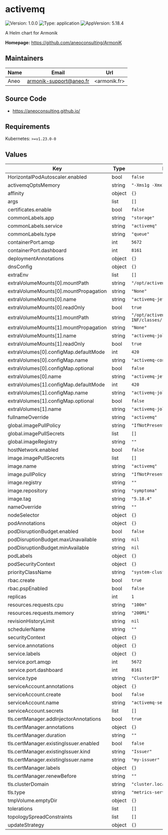 # activemq

![Version: 1.0.0](https://img.shields.io/badge/Version-1.0.0-informational?style=flat-square) ![Type: application](https://img.shields.io/badge/Type-application-informational?style=flat-square) ![AppVersion: 5.18.4](https://img.shields.io/badge/AppVersion-5.18.4-informational?style=flat-square)

A Helm chart for Armonik

**Homepage:** <https://github.com/aneoconsulting/ArmoniK>

## Maintainers

| Name | Email | Url |
| ---- | ------ | --- |
| Aneo | <armonik-support@aneo.fr> | <armonik.fr> |

## Source Code

* <https://aneoconsulting.github.io/>

## Requirements

Kubernetes: `>=v1.23.0-0`

## Values

| Key | Type | Default | Description |
|-----|------|---------|-------------|
| HorizontalPodAutoscaler.enabled | bool | `false` |  |
| activemqOptsMemory | string | `"-Xms1g -Xmx1g"` |  |
| affinity | object | `{}` |  |
| args | list | `[]` |  |
| certificates.enable | bool | `false` |  |
| commonLabels.app | string | `"storage"` |  |
| commonLabels.service | string | `"activemq"` |  |
| commonLabels.type | string | `"queue"` |  |
| containerPort.amqp | int | `5672` |  |
| containerPort.dashboard | int | `8161` |  |
| deploymentAnnotations | object | `{}` |  |
| dnsConfig | object | `{}` |  |
| extraEnv | list | `[]` |  |
| extraVolumeMounts[0].mountPath | string | `"/opt/activemq/conf/"` |  |
| extraVolumeMounts[0].mountPropagation | string | `"None"` |  |
| extraVolumeMounts[0].name | string | `"activemq-jetty-xml"` |  |
| extraVolumeMounts[0].readOnly | bool | `true` |  |
| extraVolumeMounts[1].mountPath | string | `"/opt/activemq/webapps/api/WEB-INF/classes/"` |  |
| extraVolumeMounts[1].mountPropagation | string | `"None"` |  |
| extraVolumeMounts[1].name | string | `"activemq-jolokia-xml"` |  |
| extraVolumeMounts[1].readOnly | bool | `true` |  |
| extraVolumes[0].configMap.defaultMode | int | `420` |  |
| extraVolumes[0].configMap.name | string | `"activemq-configs"` |  |
| extraVolumes[0].configMap.optional | bool | `false` |  |
| extraVolumes[0].name | string | `"activemq-jetty-xml"` |  |
| extraVolumes[1].configMap.defaultMode | int | `420` |  |
| extraVolumes[1].configMap.name | string | `"activemq-jolokia-configs"` |  |
| extraVolumes[1].configMap.optional | bool | `false` |  |
| extraVolumes[1].name | string | `"activemq-jolokia-xml"` |  |
| fullnameOverride | string | `"activemq"` |  |
| global.imagePullPolicy | string | `"IfNotPresent"` |  |
| global.imagePullSecrets | list | `[]` |  |
| global.imageRegistry | string | `""` |  |
| hostNetwork.enabled | bool | `false` |  |
| image.imagePullSecrets | list | `[]` |  |
| image.name | string | `"activemq"` |  |
| image.pullPolicy | string | `"IfNotPresent"` |  |
| image.registry | string | `""` |  |
| image.repository | string | `"symptoma"` |  |
| image.tag | string | `"5.18.4"` |  |
| nameOverride | string | `""` |  |
| nodeSelector | object | `{}` |  |
| podAnnotations | object | `{}` |  |
| podDisruptionBudget.enabled | bool | `false` |  |
| podDisruptionBudget.maxUnavailable | string | `nil` |  |
| podDisruptionBudget.minAvailable | string | `nil` |  |
| podLabels | object | `{}` |  |
| podSecurityContext | object | `{}` |  |
| priorityClassName | string | `"system-cluster-critical"` |  |
| rbac.create | bool | `true` |  |
| rbac.pspEnabled | bool | `false` |  |
| replicas | int | `1` |  |
| resources.requests.cpu | string | `"100m"` |  |
| resources.requests.memory | string | `"200Mi"` |  |
| revisionHistoryLimit | string | `nil` |  |
| schedulerName | string | `""` |  |
| securityContext | object | `{}` |  |
| service.annotations | object | `{}` |  |
| service.labels | object | `{}` |  |
| service.port.amqp | int | `5672` |  |
| service.port.dashboard | int | `8161` |  |
| service.type | string | `"ClusterIP"` |  |
| serviceAccount.annotations | object | `{}` |  |
| serviceAccount.create | bool | `false` |  |
| serviceAccount.name | string | `"activemq-serviceaccount"` |  |
| serviceAccount.secrets | list | `[]` |  |
| tls.certManager.addInjectorAnnotations | bool | `true` |  |
| tls.certManager.annotations | object | `{}` |  |
| tls.certManager.duration | string | `""` |  |
| tls.certManager.existingIssuer.enabled | bool | `false` |  |
| tls.certManager.existingIssuer.kind | string | `"Issuer"` |  |
| tls.certManager.existingIssuer.name | string | `"my-issuer"` |  |
| tls.certManager.labels | object | `{}` |  |
| tls.certManager.renewBefore | string | `""` |  |
| tls.clusterDomain | string | `"cluster.local"` |  |
| tls.type | string | `"metrics-server"` |  |
| tmpVolume.emptyDir | object | `{}` |  |
| tolerations | list | `[]` |  |
| topologySpreadConstraints | list | `[]` |  |
| updateStrategy | object | `{}` |  |

